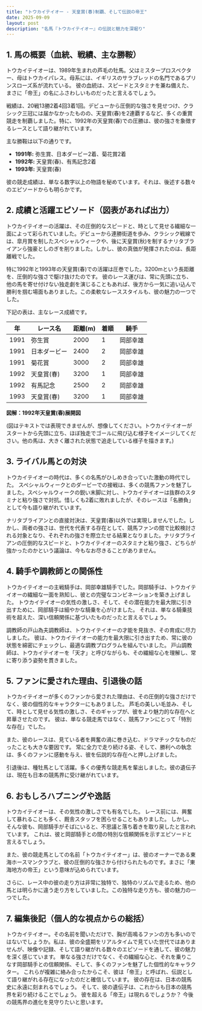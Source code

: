 ```yaml
---
title: "トウカイテイオー - 天皇賞(春)制覇、そして伝説の帝王"
date: 2025-09-09
layout: post
description: "名馬『トウカイテイオー』の伝説と魅力を深堀り"
---
```


## 1. 馬の概要（血統、戦績、主な勝鞍）

トウカイテイオーは、1989年生まれの芦毛の牡馬。父はミスタープロスペクター、母はトウカイパレス。母系には、イギリスのサラブレッドの名門であるプリンスローズ系が流れている。  彼の血統は、スピードとスタミナを兼ね備えた、まさに「帝王」の名にふさわしいものだったと言えるでしょう。

戦績は、20戦13勝2着4回3着1回。デビューから圧倒的な強さを見せつけ、クラシック三冠には届かなかったものの、天皇賞(春)を2連覇するなど、多くの重賞競走を制覇しました。特に、1992年の天皇賞(春)での圧勝は、彼の強さを象徴するレースとして語り継がれています。

主な勝鞍は以下の通りです。

* **1991年:**  弥生賞、日本ダービー2着、菊花賞2着
* **1992年:**  天皇賞(春)、有馬記念2着
* **1993年:** 天皇賞(春)


彼の競走成績は、単なる数字以上の物語を秘めています。それは、後述する数々のエピソードからも明らかです。


## 2. 成績と活躍エピソード（図表があれば出力）

トウカイテイオーの活躍は、その圧倒的なスピードと、時として見せる繊細な一面によって彩られていました。デビューから連勝街道を歩み、クラシック戦線では、皐月賞を制したスペシャルウィークや、後に天皇賞(秋)を制するナリタブライアンら強豪としのぎを削りました。しかし、彼の真価が発揮されたのは、長距離戦でした。

特に1992年と1993年の天皇賞(春)での活躍は圧巻でした。3200mという長距離を、圧倒的な強さで駆け抜けたのです。  彼のレース運びは、常に先頭に立ち、他の馬を寄せ付けない独走劇を演じることもあれば、後方から一気に追い込んで勝利を掴む場面もありました。この柔軟なレーススタイルも、彼の魅力の一つでした。

下記の表は、主なレース成績です。

| 年 | レース名       | 距離(m) | 着順 | 騎手      |
|---|--------------|---------|-----|-----------|
| 1991 | 弥生賞       | 2000    | 1   |  岡部幸雄 |
| 1991 | 日本ダービー   | 2400    | 2   |  岡部幸雄 |
| 1991 | 菊花賞       | 3000    | 2   |  岡部幸雄 |
| 1992 | 天皇賞(春)   | 3200    | 1   |  岡部幸雄 |
| 1992 | 有馬記念     | 2500    | 2   |  岡部幸雄 |
| 1993 | 天皇賞(春)   | 3200    | 1   |  岡部幸雄 |


**図解：1992年天皇賞(春)展開図**

(図はテキストでは表現できませんが、想像してください。トウカイテイオーがスタートから先頭に立ち、ほぼ独走でゴールに飛び込む様子をイメージしてください。他の馬は、大きく離された状態で追走している様子を描きます。)


## 3. ライバル馬との対決

トウカイテイオーの時代は、多くの名馬がひしめき合っていた激動の時代でした。  スペシャルウィークとのダービーでの接戦は、多くの競馬ファンを魅了しました。スペシャルウィークの鋭い末脚に対し、トウカイテイオーは抜群のスタミナと粘り強さで対抗。惜しくも2着に敗れましたが、そのレースは「名勝負」として今も語り継がれています。

ナリタブライアンとの直接対決は、天皇賞(春)以外では実現しませんでした。しかし、両者の強さは、世代を代表する存在として、競馬ファンの間で比較検討される対象となり、それぞれの強さを際立たせる結果となりました。ナリタブライアンの圧倒的なスピードと、トウカイテイオーのスタミナと粘り強さ、どちらが強かったのかという議論は、今もなお尽きることがありません。


## 4. 騎手や調教師との関係性

トウカイテイオーの主戦騎手は、岡部幸雄騎手でした。岡部騎手は、トウカイテイオーの繊細な一面を熟知し、彼との完璧なコンビネーションを築き上げました。  トウカイテイオーの気性の激しさ、そして、その潜在能力を最大限に引き出すために、岡部騎手は細やかな騎乗を心がけました。  それは、単なる騎乗技術を超えた、深い信頼関係に基づいたものだったと言えるでしょう。

調教師の戸山為夫調教師は、トウカイテイオーの才能を見抜き、その育成に尽力しました。  彼は、トウカイテイオーの能力を最大限に引き出すため、常に彼の状態を綿密にチェックし、最適な調教プログラムを組んでいました。  戸山調教師は、トウカイテイオーを「天才」と呼びながらも、その繊細な心を理解し、常に寄り添う姿勢を貫きました。


## 5. ファンに愛された理由、引退後の話

トウカイテイオーが多くのファンから愛された理由は、その圧倒的な強さだけでなく、彼の個性的なキャラクターにもありました。  芦毛の美しい毛並み、そして、時として見せる気性の激しさ、そのギャップが、彼をより魅力的な存在へと昇華させたのです。  彼は、単なる競走馬ではなく、競馬ファンにとって「特別な存在」でした。

また、彼のレースは、見ている者を興奮の渦に巻き込む、ドラマチックなものだったことも大きな要因です。  常に全力で走り続ける姿、そして、勝利への執念は、多くのファンに感動を与え、彼を伝説的な存在へと押し上げました。

引退後は、種牡馬として活躍。多くの優秀な競走馬を輩出しました。彼の遺伝子は、現在も日本の競馬界に受け継がれています。


## 6. おもしろハプニングや逸話

トウカイテイオーは、その気性の激しさでも有名でした。  レース前には、興奮して暴れることも多く、厩舎スタッフを困らせることもありました。  しかし、そんな彼も、岡部騎手がそばにいると、不思議と落ち着きを取り戻したと言われています。  これは、彼と岡部騎手との間の特別な信頼関係を示すエピソードと言えるでしょう。

また、彼の競走馬としての名前「トウカイテイオー」は、彼のオーナーである東海ホースマンクラブと、彼の圧倒的な強さから付けられたものです。まさに「東海地方の帝王」という意味が込められています。

さらに、レース中の彼の走り方は非常に独特で、独特のリズムで走るため、他の馬とは明らかに違う走り方をしていました。この独特な走り方も、彼の魅力の一つでした。


## 7. 編集後記（個人的な視点からの総括）

トウカイテイオー。その名前を聞いただけで、胸が高鳴るファンの方も多いのではないでしょうか。私は、彼の全盛期をリアルタイムで見ていた世代ではありませんが、映像や記録、そして語り継がれる数々のエピソードを通して、彼の魅力を深く感じています。  単なる強さだけでなく、その繊細な心と、それを乗りこなす岡部騎手との信頼関係、そして、多くのファンを魅了した個性的なキャラクター。  これらが複雑に絡み合ったからこそ、彼は「帝王」と呼ばれ、伝説として語り継がれる存在になったのだと確信しています。  彼の存在は、日本の競馬史に永遠に刻まれるでしょう。  そして、彼の遺伝子は、これからも日本の競馬界を彩り続けることでしょう。  彼を超える「帝王」は現れるでしょうか？  今後の競馬界の進化を見守りたいと思います。
